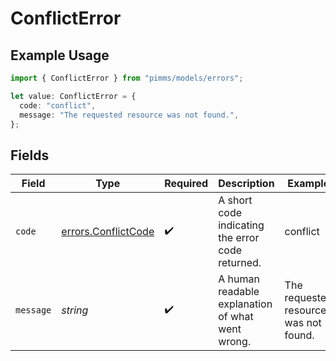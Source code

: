 # ConflictError

## Example Usage

```typescript
import { ConflictError } from "pimms/models/errors";

let value: ConflictError = {
  code: "conflict",
  message: "The requested resource was not found.",
};
```

## Fields

| Field                                                      | Type                                                       | Required                                                   | Description                                                | Example                                                    |
| ---------------------------------------------------------- | ---------------------------------------------------------- | ---------------------------------------------------------- | ---------------------------------------------------------- | ---------------------------------------------------------- |
| `code`                                                     | [errors.ConflictCode](../../models/errors/conflictcode.md) | :heavy_check_mark:                                         | A short code indicating the error code returned.           | conflict                                                   |
| `message`                                                  | *string*                                                   | :heavy_check_mark:                                         | A human readable explanation of what went wrong.           | The requested resource was not found.                      |